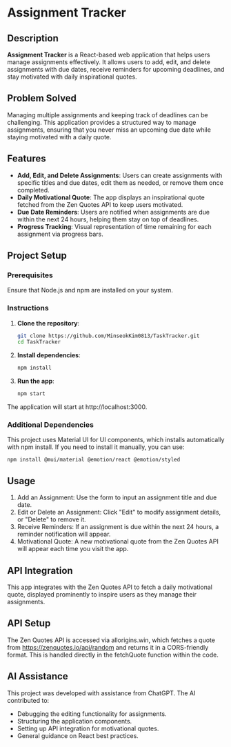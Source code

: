 # Assignment Tracker

## Description

**Assignment Tracker** is a React-based web application that helps users manage assignments effectively. It allows users to add, edit, and delete assignments with due dates, receive reminders for upcoming deadlines, and stay motivated with daily inspirational quotes.

## Problem Solved

Managing multiple assignments and keeping track of deadlines can be challenging. This application provides a structured way to manage assignments, ensuring that you never miss an upcoming due date while staying motivated with a daily quote.

## Features

- **Add, Edit, and Delete Assignments**: Users can create assignments with specific titles and due dates, edit them as needed, or remove them once completed.
- **Daily Motivational Quote**: The app displays an inspirational quote fetched from the Zen Quotes API to keep users motivated.
- **Due Date Reminders**: Users are notified when assignments are due within the next 24 hours, helping them stay on top of deadlines.
- **Progress Tracking**: Visual representation of time remaining for each assignment via progress bars.

## Project Setup

### Prerequisites

Ensure that Node.js and npm are installed on your system.

### Instructions

1. **Clone the repository**:
   ```bash
   git clone https://github.com/MinseokKim0813/TaskTracker.git
   cd TaskTracker
   ```
2. **Install dependencies**:

   ```bash
   npm install
   ```

3. **Run the app**:
   ```bash
   npm start
   ```

The application will start at http://localhost:3000.

### Additional Dependencies

This project uses Material UI for UI components, which installs automatically with npm install. If you need to install it manually, you can use:

    npm install @mui/material @emotion/react @emotion/styled

## Usage

1. Add an Assignment: Use the form to input an assignment title and due date.
2. Edit or Delete an Assignment: Click "Edit" to modify assignment details, or "Delete" to remove it.
3. Receive Reminders: If an assignment is due within the next 24 hours, a reminder notification will appear.
4. Motivational Quote: A new motivational quote from the Zen Quotes API will appear each time you visit the app.

## API Integration

This app integrates with the Zen Quotes API to fetch a daily motivational quote, displayed prominently to inspire users as they manage their assignments.

## API Setup

The Zen Quotes API is accessed via allorigins.win, which fetches a quote from https://zenquotes.io/api/random and returns it in a CORS-friendly format. This is handled directly in the fetchQuote function within the code.

## AI Assistance

This project was developed with assistance from ChatGPT. The AI contributed to:

- Debugging the editing functionality for assignments.
- Structuring the application components.
- Setting up API integration for motivational quotes.
- General guidance on React best practices.
